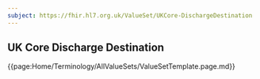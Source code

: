 ```yaml
---
subject: https://fhir.hl7.org.uk/ValueSet/UKCore-DischargeDestination
---
```

## UK Core Discharge Destination

{{page:Home/Terminology/AllValueSets/ValueSetTemplate.page.md}}